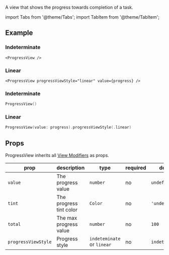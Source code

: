 ---
---

A view that shows the progress towards completion of a task.

import Tabs from '@theme/Tabs';
import TabItem from '@theme/TabItem';

## Example

<Tabs>
<TabItem value="srn" label="swiftui-react-native">

### Indeterminate

```tsx
<ProgressView />
```

### Linear

```tsx
<ProgressView progressViewStyle="linear" value={progress} />
```

</TabItem>
<TabItem value="swiftui" label="SwiftUI">

### Indeterminate

```swift
ProgressView()
```

### Linear

```swift
ProgressView(value: progress).progressViewStyle(.linear)
```

</TabItem>
</Tabs>

## Props

ProgressView inherits all [View Modifiers](../modifiers#view-modifiers) as props.

| prop                | description             | type                       | required | default         |
| ------------------- | ----------------------- | -------------------------- | -------- | --------------- |
| `value`             | The progress value      | `number`                   | no       | `undefined`     |
| `tint`              | The progress tint color | `Color`                    | no       | `'undefined'`   |
| `total`             | The max progress value  | `number`                   | no       | `100`           |
| `progressViewStyle` | Progress style          | `indeteminate` or `linear` | no       | `indeterminate` |
